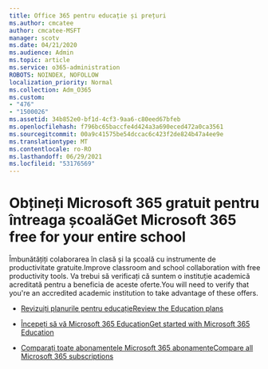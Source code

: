 ```yaml
---
title: Office 365 pentru educație și prețuri
ms.author: cmcatee
author: cmcatee-MSFT
manager: scotv
ms.date: 04/21/2020
ms.audience: Admin
ms.topic: article
ms.service: o365-administration
ROBOTS: NOINDEX, NOFOLLOW
localization_priority: Normal
ms.collection: Adm_O365
ms.custom:
- "476"
- "1500026"
ms.assetid: 34b852e0-bf1d-4cf3-9aa6-c80eed67bfeb
ms.openlocfilehash: f796bc65baccfe4d424a3a690eced472a0ca3561
ms.sourcegitcommit: 00a9c41575be54dccac6c423f2de824b47a4ee9e
ms.translationtype: MT
ms.contentlocale: ro-RO
ms.lasthandoff: 06/29/2021
ms.locfileid: "53176569"
---
```

# <a name="get-microsoft-365-free-for-your-entire-school"></a><span data-ttu-id="af343-102">Obțineți Microsoft 365 gratuit pentru întreaga școală</span><span class="sxs-lookup"><span data-stu-id="af343-102">Get Microsoft 365 free for your entire school</span></span>

<span data-ttu-id="af343-103">Îmbunătățiți colaborarea în clasă și la școală cu instrumente de productivitate gratuite.</span><span class="sxs-lookup"><span data-stu-id="af343-103">Improve classroom and school collaboration with free productivity tools.</span></span> <span data-ttu-id="af343-104">Va trebui să verificați că suntem o instituție academică acreditată pentru a beneficia de aceste oferte.</span><span class="sxs-lookup"><span data-stu-id="af343-104">You will need to verify that you're an accredited academic institution to take advantage of these offers.</span></span>
  
- [<span data-ttu-id="af343-105">Revizuiți planurile pentru educație</span><span class="sxs-lookup"><span data-stu-id="af343-105">Review the Education plans</span></span>](https://products.office.com/academic/compare-office-365-education-plans)

- [<span data-ttu-id="af343-106">Începeți să vă Microsoft 365 Education</span><span class="sxs-lookup"><span data-stu-id="af343-106">Get started with Microsoft 365 Education</span></span>](https://support.office.com/article/get-started-with-office-365-education-ab02abe5-a1ee-458c-b749-5b44416ccf14?wt.mc_id=o365_portal_mmaven&ui=en-US&rs=en-US&ad=US)

- [<span data-ttu-id="af343-107">Comparați toate abonamentele Microsoft 365 abonamente</span><span class="sxs-lookup"><span data-stu-id="af343-107">Compare all Microsoft 365 subscriptions</span></span>](https://products.office.com/business/compare-more-office-365-for-business-plans)
